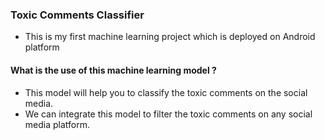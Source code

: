 ### Toxic Comments Classifier

- This is my first machine learning project which is deployed on Android platform

#### What is the use of this machine learning model ?
- This model will help you to classify the toxic comments on the social media.
- We can integrate this model to filter the toxic comments on any social media platform.
